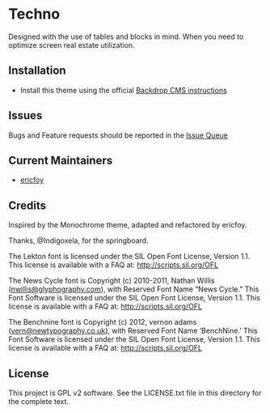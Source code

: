 # Techno

Designed with the use of tables and blocks in mind. When you need to optimize screen real estate utilization.


## Installation

- Install this theme using the official [Backdrop CMS instructions](https://backdropcms.org/guide/themes)


## Issues

Bugs and Feature requests should be reported in the [Issue Queue](https://github.com/backdrop-contrib/techno/issues)


## Current Maintainers

- [ericfoy](https://github.com/ericfoy)


## Credits

Inspired by the Monochrome theme, adapted and refactored by ericfoy.

Thanks, @Indigoxela, for the springboard.

The Lekton font is licensed under the SIL Open Font License, Version 1.1.
This license is available with a FAQ at: http://scripts.sil.org/OFL

The News Cycle font is Copyright (c) 2010-2011, Nathan Willis (nwillis@glyphography.com),
with Reserved Font Name “News Cycle.” This Font Software is licensed under the SIL Open Font License, Version 1.1.
This license is available with a FAQ at: http://scripts.sil.org/OFL

The Benchnine font is Copyright (c) 2012, vernon adams (vern@newtypography.co.uk), 
with Reserved Font Name ‘BenchNine.’ This Font Software is licensed under the SIL Open Font License, Version 1.1.
This license is available with a FAQ at: http://scripts.sil.org/OFL



## License

This project is GPL v2 software. See the LICENSE.txt file in this directory for the complete text.
